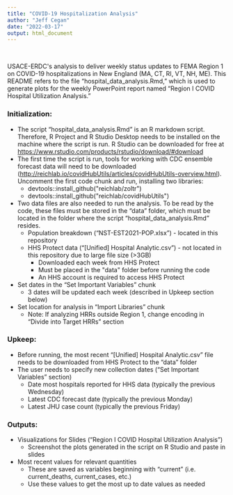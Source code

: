 ```yaml
---
title: "COVID-19 Hospitalization Analysis"
author: "Jeff Cegan"
date: "2022-03-17"
output: html_document
---
```


<br>

USACE-ERDC's analysis to deliver weekly status updates to FEMA Region 1 on COVID-19 hospitalizations in New England (MA, CT, RI, VT, NH, ME).
This README refers to the file “hospital_data_analysis.Rmd,” which is used to generate plots for the weekly PowerPoint report named “Region I COVID Hospital Utilization Analysis.”

### Initialization:
-	The script “hospital_data_analysis.Rmd” is an R markdown script. Therefore, R Project and R Studio Desktop needs to be installed on the machine where the script is run. R Studio can be downloaded for free at https://www.rstudio.com/products/rstudio/download/#download
-	The first time the script is run, tools for working with CDC ensemble forecast data will need to be downloaded (http://reichlab.io/covidHubUtils/articles/covidHubUtils-overview.html). Uncomment the first code chunk and run, installing two libraries:
    - devtools::install_github("reichlab/zoltr")
    - devtools::install_github("reichlab/covidHubUtils")
-	Two data files are also needed to run the analysis. To be read by the code, these files must be stored in the “data” folder, which must be located in the folder where the script “hospital_data_analysis.Rmd” resides.
    - Population breakdown (“NST-EST2021-POP.xlsx”) - located in this repository
    - HHS Protect data (“[Unified] Hospital Analytic.csv”) - not located in this repository due to large file size (>3GB)
        - Downloaded each week from HHS Protect
        - Must be placed in the "data" folder before running the code
        - An HHS account is required to access HHS Protect
-	Set dates in the “Set Important Variables” chunk
    - 3 dates will be updated each week (described in Upkeep section below)
-	Set location for analysis in “Import Libraries” chunk
    - Note: If analyzing HRRs outside Region 1, change encoding in “Divide into Target HRRs” section

### Upkeep:
-	Before running, the most recent “[Unified] Hospital Analytic.csv” file needs to be downloaded from HHS Protect to the “data” folder
-	The user needs to specify new collection dates (“Set Important Variables” section)
    - Date most hospitals reported for HHS data (typically the previous Wednesday)
    - Latest CDC forecast date (typically the previous Monday)
    - Latest JHU case count (typically the previous Friday)

### Outputs:
- Visualizations for Slides (“Region I COVID Hospital Utilization Analysis”)
    - Screenshot the plots generated in the script on R Studio and paste in slides
- Most recent values for relevant quantities
    - These are saved as variables beginning with “current” (i.e. current_deaths, current_cases, etc.)
    - Use these values to get the most up to date values as needed

